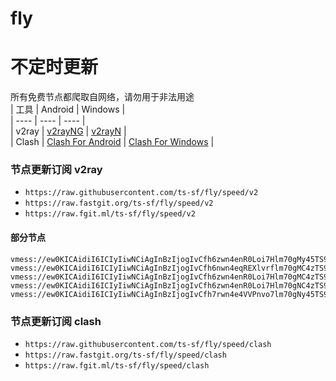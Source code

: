 # fly
# 不定时更新
所有免费节点都爬取自网络，请勿用于非法用途  
|  工具  | Android  | Windows  |  
|  ----  | ----   | ----  |  
| v2ray  | [v2rayNG](https://github.com/2dust/v2rayNG/releases) | [v2rayN](https://github.com/2dust/v2rayN/releases) |  
| Clash  | [Clash For Android](https://github.com/Kr328/ClashForAndroid/releases) | [Clash For Windows](https://github.com/Fndroid/clash_for_windows_pkg/releases) | 
  
### 节点更新订阅  v2ray
- `https://raw.githubusercontent.com/ts-sf/fly/speed/v2`  
- `https://raw.fastgit.org/ts-sf/fly/speed/v2`  
- `https://raw.fgit.ml/ts-sf/fly/speed/v2`  
#### 部分节点  
``` 
vmess://ew0KICAidiI6ICIyIiwNCiAgInBzIjogIvCfh6zwn4enR0Loi7Hlm70gMy45TS9zIiwNCiAgImFkZCI6ICIxMDQuMjUuMjI3LjQwIiwNCiAgInBvcnQiOiAiNDQzIiwNCiAgImlkIjogIjNkZTRlYzI3LTc0YjQtNDNlMy1iZjIzLTE4ZTcyNmFjODBiYyIsDQogICJhaWQiOiAiMCIsDQogICJzY3kiOiAiYXV0byIsDQogICJuZXQiOiAid3MiLA0KICAidHlwZSI6ICJub25lIiwNCiAgImhvc3QiOiAiaXhJdTY4OUtsLmphbmJhcm9vbi5jb20iLA0KICAicGF0aCI6ICIvUDZrcG41VUtHNDBNTkxLMiIsDQogICJ0bHMiOiAidGxzIiwNCiAgInNuaSI6ICIiLA0KICAiYWxwbiI6ICIiDQp9
vmess://ew0KICAidiI6ICIyIiwNCiAgInBzIjogIvCfh6nwn4eqREXlvrflm70gMC4zTS9zIiwNCiAgImFkZCI6ICJvdmhzZHphLjc2ODk4MTAyLnh5eiIsDQogICJwb3J0IjogIjIwNTIiLA0KICAiaWQiOiAiNzhmZDQxZTUtMzQ2YS0zYmY0LWI5NDItYmUwZmFkNzExOTc5IiwNCiAgImFpZCI6ICIwIiwNCiAgInNjeSI6ICJhdXRvIiwNCiAgIm5ldCI6ICJ3cyIsDQogICJ0eXBlIjogIm5vbmUiLA0KICAiaG9zdCI6ICJvdmhzZHouNzY4OTgxMDIueHl6IiwNCiAgInBhdGgiOiAiL2Z1bnNkZnJoIiwNCiAgInRscyI6ICIiLA0KICAic25pIjogIiIsDQogICJhbHBuIjogIiIsDQogICJmcCI6ICIiDQp9
vmess://ew0KICAidiI6ICIyIiwNCiAgInBzIjogIvCfh6zwn4enR0Loi7Hlm70gMC4zTS9zIiwNCiAgImFkZCI6ICJ1ay12MnJheS5mcmVldm1lc3MuY29tIiwNCiAgInBvcnQiOiAiODQ0MiIsDQogICJpZCI6ICJjYmFkMGZkZC1lNWJlLTQ2YzktYjhlNy1kOGM0NGZkOTRhMzYiLA0KICAiYWlkIjogIjAiLA0KICAic2N5IjogImF1dG8iLA0KICAibmV0IjogInRjcCIsDQogICJ0eXBlIjogImh0dHAiLA0KICAiaG9zdCI6ICJ1ay12MnJheS5mcmVldm1lc3MuY29tIiwNCiAgInBhdGgiOiAiLyIsDQogICJ0bHMiOiAiIiwNCiAgInNuaSI6ICIiLA0KICAiYWxwbiI6ICIiLA0KICAiZnAiOiAiIg0KfQ==
vmess://ew0KICAidiI6ICIyIiwNCiAgInBzIjogIvCfh6zwn4enR0Loi7Hlm70gNC4zTS9zIiwNCiAgImFkZCI6ICJsb25kb24uY3NpN2xhaHNjLmNvbSIsDQogICJwb3J0IjogIjkwMDEiLA0KICAiaWQiOiAiZTJiNzU0OWYtNjY3Zi00MWU4LWQ1MDEtYWU1OWZjODJkYjYwIiwNCiAgImFpZCI6ICIwIiwNCiAgInNjeSI6ICJhdXRvIiwNCiAgIm5ldCI6ICJ3cyIsDQogICJ0eXBlIjogIm5vbmUiLA0KICAiaG9zdCI6ICJsb25kb24uY3NpN2xhaHNjLmNvbSIsDQogICJwYXRoIjogIi92aWRlbyIsDQogICJ0bHMiOiAiIiwNCiAgInNuaSI6ICIiLA0KICAiYWxwbiI6ICIiLA0KICAiZnAiOiAiIg0KfQ==
vmess://ew0KICAidiI6ICIyIiwNCiAgInBzIjogIvCfh7rwn4e4VVPnvo7lm70gNy45TS9zIiwNCiAgImFkZCI6ICJ0b3UudnRjc3MudG9wIiwNCiAgInBvcnQiOiAiMjA4NiIsDQogICJpZCI6ICI0ZDJjYTU4My03ZTJhLTRlZjQtYmExNS1mZmM3ZDkxNDdhMzIiLA0KICAiYWlkIjogIjAiLA0KICAic2N5IjogImF1dG8iLA0KICAibmV0IjogIndzIiwNCiAgInR5cGUiOiAibm9uZSIsDQogICJob3N0IjogIiIsDQogICJwYXRoIjogIi95bGtzMCIsDQogICJ0bHMiOiAiIiwNCiAgInNuaSI6ICIiLA0KICAiYWxwbiI6ICIiLA0KICAiZnAiOiAiIg0KfQ==
```
### 节点更新订阅  clash
- `https://raw.githubusercontent.com/ts-sf/fly/speed/clash`  
- `https://raw.fastgit.org/ts-sf/fly/speed/clash`  
- `https://raw.fgit.ml/ts-sf/fly/speed/clash`  
